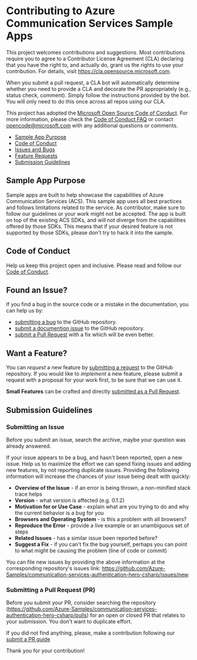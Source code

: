 # Contributing to Azure Communication Services Sample Apps

This project welcomes contributions and suggestions. Most contributions require you to agree to a
Contributor License Agreement (CLA) declaring that you have the right to, and actually do, grant us
the rights to use your contribution. For details, visit https://cla.opensource.microsoft.com.

When you submit a pull request, a CLA bot will automatically determine whether you need to provide
a CLA and decorate the PR appropriately (e.g., status check, comment). Simply follow the instructions
provided by the bot. You will only need to do this once across all repos using our CLA.

This project has adopted the [Microsoft Open Source Code of Conduct](https://opensource.microsoft.com/codeofconduct/).
For more information, please check the [Code of Conduct FAQ](https://opensource.microsoft.com/codeofconduct/faq/) or
contact [opencode@microsoft.com](mailto:opencode@microsoft.com) with any additional questions or comments.

- [Sample App Purpose](#purpose)
- [Code of Conduct](#coc)
- [Issues and Bugs](#issue)
- [Feature Requests](#feature)
- [Submission Guidelines](#submit)

## <a name="purpose"></a>Sample App Purpose

Sample apps are built to help showcase the capabilities of Azure Communication Services (ACS).
This sample app uses all best practices and follows limitations related to the service.
As contributor, make sure to follow our guidelines or your work might not be accepted.
The app is built on top of the existing ACS SDKs, and will not diverge from the capabilities offered by those SDKs.
This means that if your desired feature is not supported by those SDKs, please don't try to hack it into the sample.

## <a name="coc"></a> Code of Conduct

Help us keep this project open and inclusive. Please read and follow our [Code of Conduct](https://opensource.microsoft.com/codeofconduct/).

## <a name="issue"></a> Found an Issue?

If you find a bug in the source code or a mistake in the documentation, you can help us by:
- [submitting a bug](#submit-issue) to the GitHub repository. 
- [submit a documention issue](.github/ISSUE_TEMPLATE/report-a-documentation-issue.md) to the GitHub repository.
- [submit a Pull Request](#submit-pr) with a fix which will be even better.

## <a name="feature"></a> Want a Feature?

You can *request* a new feature by [submitting a request](.github/ISSUE_TEMPLATE/request-a-feature.md) to the GitHub
repository. If you would like to *implement* a new feature, please submit a request with a proposal for your work first,
to be sure that we can use it.

**Small Features** can be crafted and directly [submitted as a Pull Request](#submit-pr).

## <a name="submit"></a> Submission Guidelines

### <a name="submit-issue"></a> Submitting an Issue

Before you submit an issue, search the archive, maybe your question was already answered.

If your issue appears to be a bug, and hasn't been reported, open a new issue.
Help us to maximize the effort we can spend fixing issues and adding new features, by not reporting duplicate issues.
Providing the following information will increase the chances of your issue being dealt with quickly:

* **Overview of the Issue** - if an error is being thrown, a non-minified stack trace helps
* **Version** - what version is affected (e.g. 0.1.2)
* **Motivation for or Use Case** - explain what are you trying to do and why the current behavior is a bug for you
* **Browsers and Operating System** - is this a problem with all browsers?
* **Reproduce the Error** - provide a live example or an unambiguous set of steps
* **Related Issues** - has a similar issue been reported before?
* **Suggest a Fix** - if you can't fix the bug yourself, perhaps you can point to what might be causing the problem (line of code or commit)

You can file new issues by providing the above information at the corresponding repository's issues link: https://github.com/Azure-Samples/communication-services-authentication-hero-csharp/issues/new.

### <a name="submit-pr"></a> Submitting a Pull Request (PR)

Before you submit your PR, consider searching the repository (https://github.com/Azure-Samples/communication-services-authentication-hero-csharp/pulls) 
for an open or closed PR that relates to your submission. You don't want to duplicate effort.

If you did not find anything, please, make a contribution following our [submit a PR guide](<docs/contribution-guides/6. submit-a-pr.md>)

Thank you for your contribution!
